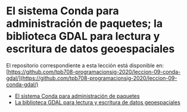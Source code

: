 # El sistema Conda para administración de paquetes; la biblioteca GDAL para lectura y escritura de datos geoespaciales

El repositorio correspondiente a esta lección está disponible en:  
[https://github.com/tpb708-programacionsig-2020/leccion-09-conda-gdal/](https://github.com/tpb708-programacionsig-2020/leccion-09-conda-gdal/)

- [El sistema Conda para administración de paquetes](https://tpb708-programacionsig-2020.github.io/leccion-09-conda-gdal/conda)
- [La biblioteca GDAL para lectura y escritura de datos geoespaciales](https://tpb708-programacionsig-2020.github.io/leccion-09-conda-gdal/gdal)
